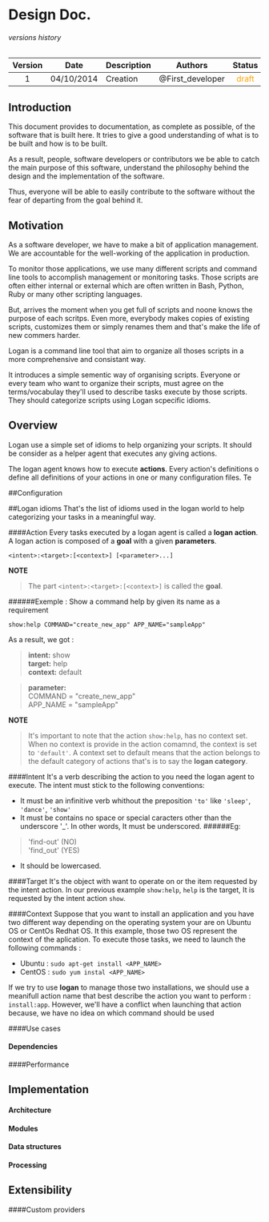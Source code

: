 # Design Doc.



###### versions history 
| Version      | Date			| Description  	| Authors         |Status|
| :---------: | :-------------:| ---------| ----------------|:--:|
| 1            | 04/10/2014    | Creation 		|@First_developer |<span style="color:orange">draft</span>|

<!--| 2            | 04/10/2014    | Creation 		|@First_developer |<span style="color:orange">draft</span>|
-->


## Introduction

This document provides to documentation, as complete as possible, of the software that is built here. It tries to give a good understanding of what is to be built and how is to be built. 

As a result, people, software developers or contributors we be able to catch the main purpose of this software, understand the philosophy behind the design and the implementation of the software. 

Thus, everyone will be able to easily contribute to the software without the fear of departing from the goal behind it.


## Motivation
As a software developer, we have to make a bit of application management. We are accountable for the well-working of the application in production. 

To monitor those applications, we use many different scripts and command line tools to accomplish management  or monitoring tasks. Those scripts are often either internal or external which are often written in Bash, Python, Ruby or many other scripting languages. 

But, arrives the moment when you get full of scripts and noone knows the purpose of each scritps. Even more, everybody makes copies of existing scripts, customizes them or simply renames them and that's make the life of new commers harder.

Logan is a command line tool that aim to organize all thoses scripts in a more comprehensive and consistant way.

It introduces a simple sementic way of organising scripts. Everyone or every team who want to organize their scripts, must agree on the terms/vocabulay they'll used to describe tasks execute by those scripts. They should categorize scripts using Logan scpecific idioms.  

  


## Overview
Logan use a simple set of idioms to help organizing your scripts. It should be consider as a helper agent that executes any giving actions. 

The logan agent knows how to execute **actions**. Every action's definitions o define all definitions of your actions in one or many configuration files. Te 





##Configuration


##Logan idioms
That's the list of idioms used in the logan world to help categorizing your tasks in a meaningful way.


####Action
Every tasks executed by a logan agent is called a **logan action**. A logan action is composed of a **goal** with a given **parameters**.

```
<intent>:<target>:[<context>] [<parameter>...]
``` 

**NOTE** 
>The part `<intent>:<target>:[<context>]` is called the **goal**. 

######Exemple : Show a command help by given its name as a requirement
```
show:help COMMAND="create_new_app" APP_NAME="sampleApp"
``` 
As a result, we got : 

>**intent:** show<br>
**target:** help<br>
**context:** default<br>

>**parameter:** <br>
>COMMAND = "create_new_app"<br> 
APP_NAME = "sampleApp"

**NOTE** 

>It's important to note that the action `show:help`, has no context set. When no context is provide in the action comamnd, the context is set to `'default'`.
A context set to default means that the action belongs to the default category of actions that's is to say the **logan category**.

####Intent
It's a verb describing the action to you need the logan agent to execute. The intent must stick to the following conventions: 

* It must be an infinitive verb whithout the preposition `'to'` like `'sleep'`, ` 'dance'`, `'show'`
* It must be contains no space or special caracters other than the underscore '_'. In other words, It must be underscored. 
######Eg: 
>'find-out' (NO)<br> 
'find_out' (YES)
* It should be lowercased.

####Target
It's the object with want to operate on or the item requested by the intent action.
In our previous example `show:help`, `help` is the target, It is requested by the intent action `show`.

####Context
Suppose that you want to install an application and you have two different way depending on the operating system your are on Ubuntu OS or CentOs Redhat OS. It this example, those two OS represent the context of the aplication.
To execute those tasks, we need to launch the following commands : 

* Ubuntu : `sudo apt-get install <APP_NAME>`<br>
* CentOS : `sudo yum instal <APP_NAME>`

If we try to use **logan** to manage those two installations, we should use a meanifull action name that best describe the action you want to perform : `install:app`. However, we'll have a conflict when launching that action because, we have no idea on which command should be used  



####Use cases

#### Dependencies

####Performance



## Implementation


#### Architecture  


#### Modules


#### Data structures  


#### Processing  

## Extensibility

####Custom providers



